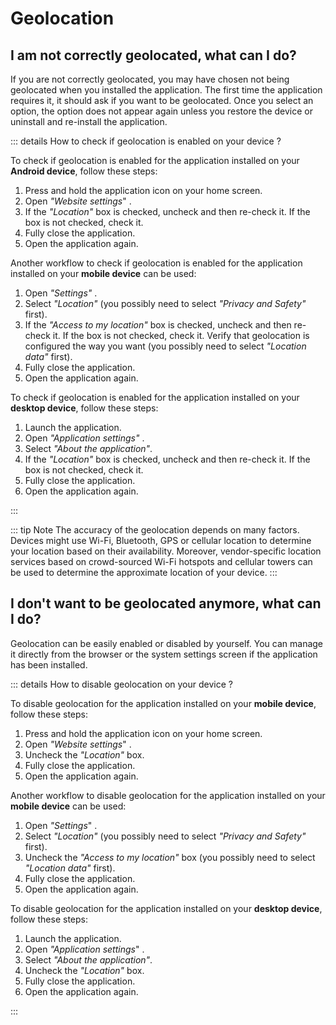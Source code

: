 # Geolocation

## I am not correctly geolocated, what can I do?

If you are not correctly geolocated, you may have chosen not being geolocated when you installed the application. The first time the application requires it, it should ask if you want to be geolocated. Once you select an option, the option does not appear again unless you restore the device or uninstall and re-install the application.

::: details How to check if geolocation is enabled on your device ?

To check if geolocation is enabled for the application installed on your **Android device**, follow these steps:
1. Press and hold the application icon on your home screen.
2. Open *"Website settings*" <i class="las la-cog"></i>.
3. If the *"Location"* <i class="las la-map-marker"></i> box is checked, uncheck and then re-check it. If the box is not checked, check it.
4. Fully close the application.
5. Open the application again.

Another workflow to check if geolocation is enabled for the application installed on your **mobile device** can be used:
1. Open *"Settings"* <i class="las la-cog"></i>.
2. Select *"Location"* <i class="las la-map-marker"></i> (you possibly need to select *"Privacy and Safety"* first).
3. If the *"Access to my location"* box is checked, uncheck and then re-check it. If the box is not checked, check it. Verify that geolocation is configured the way you want (you possibly need to select *"Location data"* first).
4. Fully close the application.
5. Open the application again.

To check if geolocation is enabled for the application installed on your **desktop device**, follow these steps:
1. Launch the application.
2. Open *"Application settings"* <i class="las la-ellipsis-v"></i>.
3. Select *"About the application"*.
4. If the *"Location"* <i class="las la-map-marker"></i> box is checked, uncheck and then re-check it. If the box is not checked, check it.
5. Fully close the application.
6. Open the application again.

:::

::: tip Note
The accuracy of the geolocation depends on many factors. Devices might use Wi-Fi, Bluetooth, GPS or cellular location to determine your location based on their availability. Moreover, vendor-specific location services based on crowd-sourced Wi-Fi hotspots and cellular towers can be used to determine the approximate location of your device.
:::

## I don't want to be geolocated anymore, what can I do?

Geolocation can be easily enabled or disabled by yourself. You can manage it directly from the browser or the system settings screen if the application has been installed.

::: details How to disable geolocation on your device ?

To disable geolocation for the application installed on your **mobile device**, follow these steps:
1. Press and hold the application icon on your home screen.
2. Open *"Website settings*" <i class="las la-cog"></i>.
3. Uncheck the *"Location"* <i class="las la-map-marker"></i> box.
4. Fully close the application.
5. Open the application again.

Another workflow to disable geolocation for the application installed on your **mobile device** can be used:
1. Open *"Settings*" <i class="las la-cog"></i>.
2. Select *"Location"* <i class="las la-map-marker"></i> (you possibly need to select *"Privacy and Safety"* first).
3. Uncheck the *"Access to my location"* box (you possibly need to select *"Location data"* first).
4. Fully close the application.
5. Open the application again.

To disable geolocation for the application installed on your **desktop device**, follow these steps:
1. Launch the application.
2. Open *"Application settings*" <i class="las la-ellipsis-v"></i>.
3. Select *"About the application"*.
4. Uncheck the *"Location"* <i class="las la-map-marker"></i> box.
5. Fully close the application.
6. Open the application again.

:::